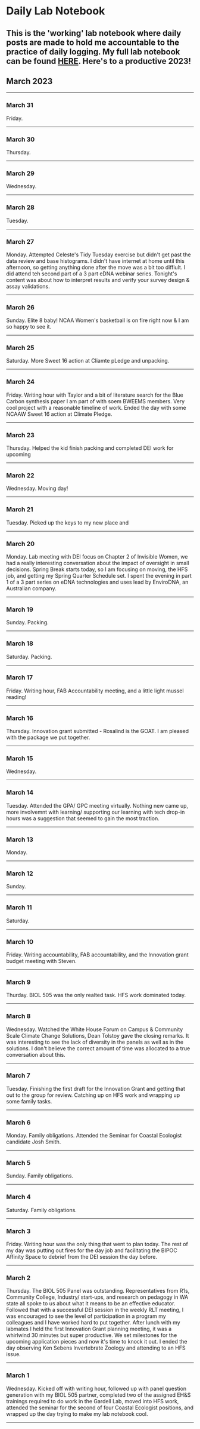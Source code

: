 # Daily Lab Notebook
This is the 'working' lab notebook where daily posts are made to hold me accountable to the practice of daily logging. My full lab notebook can be found [HERE](https://chrismantegna.github.io/).
Here's to a productive 2023!
---

## March 2023
---

### March 31

Friday.

---
### March 30

Thursday.

---
### March 29

Wednesday.

---
### March 28

Tuesday. 

---
### March 27

Monday. Attempted Celeste's Tidy Tuesday exercise but didn't get past the data review and base histograms. I didn't have internet at home until this afternoon, so getting anything done after the move was a bit too diffiult. I did attend teh second part of a 3 part eDNA webinar series. Tonight's content was about how to interpret results and verify your survey design & assay validations.

---
### March 26

Sunday. Elite 8 baby! NCAA Women's basketball is on fire right now & I am so happy to see it.

---
### March 25

Saturday. More Sweet 16 action at Cliamte pLedge and unpacking.

---
### March 24

Friday. Writing hour with Taylor and a bit of literature search for the Blue Carbon synthesis paper I am part of with soem BWEEMS members. Very cool project with a reasonable timeline of work. Ended the day with some NCAAW Sweet 16 action at Climate Pledge.

---

### March 23

Thursday. Helped the kid finish packing and completed DEI work for upcoming 

---

### March 22

Wednesday. Moving day! 

---

### March 21

Tuesday. Picked up the keys to my new place and 

---

### March 20

Monday. Lab meeting with DEI focus on Chapter 2 of Invisible Women, we had a really interesting conversation about the impact of oversight in small decisions. Spring Break starts today, so I am focusing on moving, the HFS job, and getting my Spring Quarter Schedule set. I spent the evening in part 1 of a 3 part series on eDNA technologies and uses lead by EnviroDNA, an Australian company.

---

### March 19

Sunday. Packing.

---

### March 18

Saturday. Packing.

---

### March 17

Friday. Writing hour, FAB Accountability meeting, and a little light mussel reading!

---

### March 16

Thursday. Innovation grant submitted - Rosalind is the GOAT. I am pleased with the package we put together.

---

### March 15

Wednesday. 

---

### March 14

Tuesday. Attended the GPA/ GPC meeting virtually. Nothing new came up, more involvemnt with learning/ supporting our learning with tech drop-in hours was a suggestion that seemed to gain the most traction.

---

### March 13

Monday. 

---

### March 12

Sunday. 

---

### March 11

Saturday.

---

### March 10

Friday. Writing accountability, FAB accountability, and the Innovation grant budget meeting with Steven. 

---

### March 9

Thurday. BIOL 505 was the only realted task. HFS work dominated today.

---

### March 8

Wednesday. Watched the White House Forum on Campus & Community Scale Climate Change Solutions, Dean Tolstoy gave the closing remarks. It was interesting to see the lack of diversity in the panels as well as in the solutions. I don't believe the correct amount of time was allocated to a true conversation about this.

---

### March 7

Tuesday. Finishing the first draft for the Innovation Grant and getting that out to the group for review. Catching up on HFS work and wrapping up some family tasks.

---

### March 6

Monday. Family obligations. Attended the Seminar for Coastal Ecologist candidate Josh Smith.

---

### March 5

Sunday. Family obligations.

---
### March 4

Saturday. Family obligations.

---
### March 3

Friday. Writing hour was the only thing that went to plan today. The rest of my day was putting out fires for the day job and facilitating the BIPOC Affinity Space to debrief from the DEI session the day before.

---
### March 2

Thursday. The BIOL 505 Panel was outstanding. Representatives from R1s, Community College, Industry/ start-ups, and research on pedagogy in WA state all spoke to us about what it means to be an effective educator. Followed that with a successful DEI session in the weekly RLT meeting, I was encouraged to see the level of participation in a program my colleagues and I have worked hard to put together. After lunch with my labmates I held the first Innovation Grant planning meeting, it was a whirlwind 30 minutes but super productive. We set milestones for the upcoming application pieces and now it's time to knock it out. I ended the day observing Ken Sebens Invertebrate Zoology and attending to an HFS issue.

---
### March 1

Wednesday. Kicked off with writing hour, followed up with panel question generation with my BIOL 505 partner, completed two of the assigned EH&S trainings required to do work in the Gardell Lab, moved into HFS work, attended the seminar for the second of four Coastal Ecologist positions, and wrapped up the day trying to make my lab notebook cool.

---
